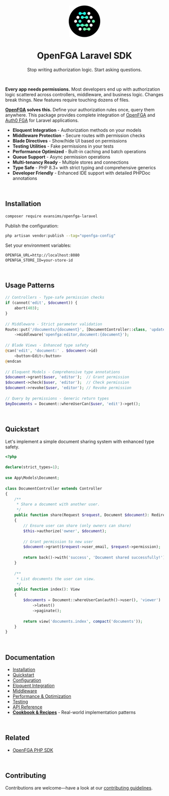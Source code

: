 <div align="center">
  <p><a href="https://openfga.dev"><img src=".github/openfga.png" width="100" /></a></p>

  <h1>OpenFGA Laravel SDK</h1>

  <p>Stop writing authorization logic. Start asking questions.</p>
</div>

<p><br /></p>

**Every app needs permissions.** Most developers end up with authorization logic scattered across controllers, middleware, and business logic. Changes break things. New features require touching dozens of files.

**[OpenFGA](https://openfga.dev/) solves this.** Define your authorization rules once, query them anywhere. This package provides complete integration of [OpenFGA](https://openfga.dev/) and [Auth0 FGA](https://auth0.com/fine-grained-authorization) for Laravel applications.

- **Eloquent Integration** - Authorization methods on your models
- **Middleware Protection** - Secure routes with permission checks
- **Blade Directives** - Show/hide UI based on permissions
- **Testing Utilities** - Fake permissions in your tests
- **Performance Optimized** - Built-in caching and batch operations
- **Queue Support** - Async permission operations
- **Multi-tenancy Ready** - Multiple stores and connections
- **Type Safe** - PHP 8.3+ with strict typing and comprehensive generics
- **Developer Friendly** - Enhanced IDE support with detailed PHPDoc annotations

<p><br /></p>

## Installation

```bash
composer require evansims/openfga-laravel
```

Publish the configuration:

```bash
php artisan vendor:publish --tag="openfga-config"
```

Set your environment variables:

```env
OPENFGA_URL=http://localhost:8080
OPENFGA_STORE_ID=your-store-id
```

<p><br /></p>

## Usage Patterns

```php
// Controllers - Type-safe permission checks
if (cannot('edit', $document)) {
    abort(403);
}

// Middleware - Strict parameter validation
Route::put('/documents/{document}', [DocumentController::class, 'update'])
    ->middleware('openfga:editor,document:{document}');

// Blade Views - Enhanced type safety
@can('edit', 'document:' . $document->id)
    <button>Edit</button>
@endcan

// Eloquent Models - Comprehensive type annotations
$document->grant($user, 'editor');  // Grant permission
$document->check($user, 'editor');  // Check permission
$document->revoke($user, 'editor'); // Revoke permission

// Query by permissions - Generic return types
$myDocuments = Document::whereUserCan($user, 'edit')->get();
```

<p><br /></p>

## Quickstart

Let's implement a simple document sharing system with enhanced type safety.

```php
<?php

declare(strict_types=1);

use App\Models\Document;

class DocumentController extends Controller
{
    /**
     * Share a document with another user.
     */
    public function share(Request $request, Document $document): RedirectResponse
    {
        // Ensure user can share (only owners can share)
        $this->authorize('owner', $document);

        // Grant permission to new user
        $document->grant($request->user_email, $request->permission);

        return back()->with('success', 'Document shared successfully!');
    }

    /**
     * List documents the user can view.
     */
    public function index(): View
    {
        $documents = Document::whereUserCan(auth()->user(), 'viewer')
            ->latest()
            ->paginate();

        return view('documents.index', compact('documents'));
    }
}
```

<p><br /></p>

## Documentation

- [Installation](docs/installation.md)
- [Quickstart](docs/quickstart.md)
- [Configuration](docs/configuration.md)
- [Eloquent Integration](docs/eloquent.md)
- [Middleware](docs/middleware.md)
- [Performance & Optimization](docs/performance.md)
- [Testing](docs/testing.md)
- [API Reference](docs/api-reference.md)
- **[Cookbook & Recipes](docs/cookbook/README.md)** - Real-world implementation patterns

<p><br /></p>

## Related

- [OpenFGA PHP SDK](https://github.com/evansims/openfga-php)

<p><br /></p>

## Contributing

Contributions are welcome—have a look at our [contributing guidelines](.github/CONTRIBUTING.md).
